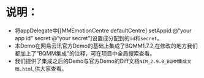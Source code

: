 # 说明：
- 将appDelegate中[[MMEmotionCentre defaultCentre] setAppId:@“your app id” secret:@“your secret”]设置成分配到的`id`和`secret`。
- 本Demo在网易云讯官方Demo的基础上集成了BQMM1.7.2,在修改的地方我们都加上了“BQMM集成"的注释，可在项目中全局搜索查看。
- 我们提供了集成之后的Demo与官方Demo的Diff文档`NIM_2.9.0_BQMM集成文档.html`,供大家查看。
